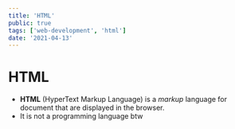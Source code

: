 ```yaml
---
title: 'HTML'
public: true
tags: ['web-development', 'html']
date: '2021-04-13'
---
```


# HTML

- **HTML** (HyperText Markup Language) is a *markup* language for document that are displayed in the browser.
- It is not a programming language btw

